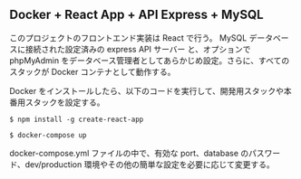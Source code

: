 ## Docker + React App + API Express + MySQL

このプロジェクトのフロントエンド実装は React で行う。
MySQL データベースに接続された設定済みの express API サーバー と、オプションで phpMyAdmin
をデータベース管理者としてあらかじめ設定。さらに、すべてのスタックが Docker コンテナとして動作する。

Docker をインストールしたら、以下のコードを実行して、開発用スタックや本番用スタックを設定する。

```
$ npm install -g create-react-app

$ docker-compose up
```

docker-compose.yml ファイルの中で、有効な port、database のパスワード、dev/production 環境やその他の簡単な設定を必要に応じて変更する。
